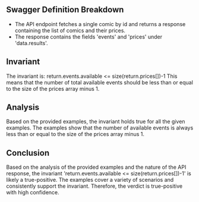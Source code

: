 ## Swagger Definition Breakdown
- The API endpoint fetches a single comic by id and returns a response containing the list of comics and their prices.
- The response contains the fields 'events' and 'prices' under 'data.results'.

## Invariant
The invariant is: return.events.available <= size(return.prices[])-1
This means that the number of total available events should be less than or equal to the size of the prices array minus 1.

## Analysis
Based on the provided examples, the invariant holds true for all the given examples. The examples show that the number of available events is always less than or equal to the size of the prices array minus 1.

## Conclusion
Based on the analysis of the provided examples and the nature of the API response, the invariant 'return.events.available <= size(return.prices[])-1' is likely a true-positive. The examples cover a variety of scenarios and consistently support the invariant. Therefore, the verdict is true-positive with high confidence.
